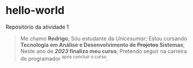 # hello-world
Repósitório da atividade 1
> Me chamo **Rodrigo**;
> Sou estudante da *Unicesumar*;
Estou cursando **Tecnologia em Análise e Desenvolvimento de ~~Projetos~~ Sistemas**;
Neste ano de **_2023_ finalizo meu curso**;
Pretendo seguir na carreira de programador <sup>após concluir o curso</sup>.
